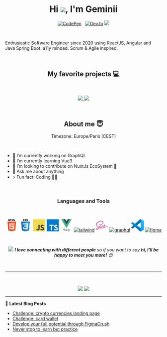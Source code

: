 <p>
<h1 align="center"><b>Hi <img src="https://media.giphy.com/media/hvRJCLFzcasrR4ia7z/giphy.gif" width="25px">, I'm Geminii</b></h1>
</p>
<p align="center">
<a href="https://codepen.io/jouanne"><img src="https://img.shields.io/badge/Codepen-000000?style=for-the-badge&logo=codepen&logoColor=white" alt="CodePen" /></a>&nbsp;&nbsp;
<a href="https://dev.to/geminii"><img src="https://raw.githubusercontent.com/rahuldkjain/github-profile-readme-generator/master/src/images/icons/Social/devto.svg" alt="Dev.to" height="30" width="40" /></a>
<a href="https://hashnode.com/@Geminii"><img src="https://img.shields.io/badge/Hashnode-2962FF?style=for-the-badge&logo=hashnode&logoColor=white alt="HashNode" /></a>
</p>
<br />

<p>Enthusiastic Software Engineer since 2020 using ReactJS, Angular and Java Spring Boot. a11y minded. Scrum & Agile inspired.</p>
<br />

<h2 align="center">My favorite projects 💻</h2>
<br />

<p align="center">
  <a href="https://github.com/Geminii/kanban-app">
    <img align="" src="https://github-readme-stats.vercel.app/api/pin/?username=Geminii&repo=kanban-app&theme=material-palenight" />
  </a>
  <a href="https://github.com/Geminii/nuxtjs-dashboard">
    <img align="" src="https://github-readme-stats.vercel.app/api/pin/?username=Geminii&repo=nuxtjs-dashboard&theme=material-palenight" />
  </a>
</p>

<br />

<h2 align="center">About me 😇</h2>
<p align="center">
Timezone: Europe/Paris (CEST)
</p>
<br />
  
- 🔭 I’m currently working on GraphQL 
- 🌱 I’m currently learning Vue3
- 👯 I’m looking to contribute on NuxtJs EcoSystem 💙
- 💬 Ask me about anything
- ⚡ Fun fact: Coding 🧑‍💻

<br />
<p>
<h3 align="center"> Languages and Tools</h3>
</p>
<br />

<p align="center">
<a href="https://www.w3.org/html/" target="_blank"> <img src="https://raw.githubusercontent.com/devicons/devicon/master/icons/html5/html5-original-wordmark.svg" alt="html5" width="40" height="40"/></a>
<a href="https://www.w3schools.com/css/" target="_blank"> <img src="https://raw.githubusercontent.com/devicons/devicon/master/icons/css3/css3-original-wordmark.svg" alt="css3" width="40" height="40"/></a>
<a href="https://developer.mozilla.org/en-US/docs/Web/JavaScript" target="_blank"><img src="https://raw.githubusercontent.com/devicons/devicon/master/icons/javascript/javascript-original.svg" alt="javascript" width="40" height="40"/></a>
<a href="https://www.typescriptlang.org/" target="_blank" rel="noreferrer"><img src="https://raw.githubusercontent.com/devicons/devicon/master/icons/typescript/typescript-original.svg" alt="typescript" width="40" height="40"/></a> 
<a href="https://vuejs.org/" target="_blank" rel="noreferrer"> <img src="https://raw.githubusercontent.com/devicons/devicon/master/icons/vuejs/vuejs-original-wordmark.svg" alt="vuejs" width="40" height="40"/></a>
<a href="https://tailwindcss.com/" target="_blank"><img src="https://www.vectorlogo.zone/logos/tailwindcss/tailwindcss-icon.svg" alt="tailwind" width="40" height="40"/></a>
<a href="https://sass-lang.com" target="_blank" rel="noreferrer"> <img src="https://raw.githubusercontent.com/devicons/devicon/master/icons/sass/sass-original.svg" alt="sass" width="40" height="40"/></a> 
<a href="https://graphql.org" target="_blank" rel="noreferrer"> <img src="https://www.vectorlogo.zone/logos/graphql/graphql-icon.svg" alt="graphql" width="40" height="40"/></a>
<img alt="Visual Studio Code" width="40px" src="https://raw.githubusercontent.com/github/explore/80688e429a7d4ef2fca1e82350fe8e3517d3494d/topics/visual-studio-code/visual-studio-code.png" />
<a href="https://www.figma.com/" target="_blank"> <img src="https://www.vectorlogo.zone/logos/figma/figma-icon.svg" alt="figma" width="40" height="40"/></a>
</p>

<br />
<p align="center">
<img src="https://media.giphy.com/media/LnQjpWaON8nhr21vNW/giphy.gif" width="60"> <em><b>I love connecting with different people</b> so if you want to say <b>hi, I'll be happy to meet you more!</b> 😊</em>
</p>
<br />

---

<br />
<p align="center">
<img src="https://github-readme-stats.vercel.app/api?username=geminii&theme=material-palenight&show_icons=true" width="450"/>
<img src="https://github-readme-stats.vercel.app/api/top-langs/?username=geminii&layout=compact&theme=material-palenight" width="400" />
</p>

---

📕 **Latest Blog Posts**

<!-- BLOG-POST-LIST:START -->
- [Challenge: crypto currencies landing page](https://dev.to/geminii/challenge-2-crappo-crypto-currencies-34mh)
- [Challenge: card wallet](https://dev.to/geminii/challenge-1-card-wallet-1n3c)
- [Develop your full potential through FigmaCrush](https://dev.to/geminii/develop-your-full-potential-through-figmacrush-resources-2pce)
- [Never stop to learn but practice](https://dev.to/geminii/never-stop-to-learn-but-practice-36e0)
<!-- BLOG-POST-LIST:END -->
